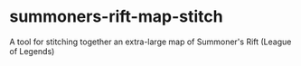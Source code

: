 # summoners-rift-map-stitch
A tool for stitching together an extra-large map of Summoner's Rift (League of Legends)
